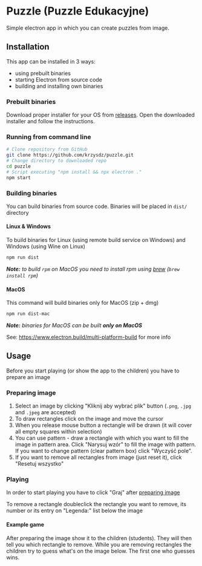 # Puzzle (Puzzle Edukacyjne)
Simple electron app in which you can create puzzles from image.

## Installation
This app can be installed in 3 ways:

- using prebuilt binaries
- starting Electron from source code
- building and installing own binaries

### Prebuilt binaries
Download proper installer for your OS from [releases](https://github.com/krzysdz/puzzle/releases).
Open the downloaded installer and follow the instructions.

### Running from command line
```bash
# Clone repository from GitHub
git clone https://github.com/krzysdz/puzzle.git
# Change directory to downloaded repo
cd puzzle
# Script executing "npm install && npx electron ."
npm start
```

### Building binaries
You can build binaries from source code. Binaries will be placed in `dist/` directory

#### Linux & Windows
To build binaries for Linux (using remote build service on Windows) and Windows (using Wine on Linux)
```bash
npm run dist
```
***Note:** to build `rpm` on MacOS you need to install rpm using [brew](https://brew.sh/) (`brew install rpm`)*

#### MacOS
This command will build binaries only for MacOS (zip + dmg)
```bash
npm run dist-mac
```
***Note:** binaries for MacOS can be built **only on MacOS***

See: https://www.electron.build/multi-platform-build for more info

## Usage
Before you start playing (or show the app to the children) you have to prepare an image

### Preparing image
1. Select an image by clicking "Kliknij aby wybrać plik" button (`.png`, `.jpg` and `.jpeg` are accepted)
2. To draw rectangles click on the image and move the cursor
3. When you release mouse button a rectangle will be drawn (it will cover all empty squares within selection)
4. You can use pattern - draw a rectangle with which you want to fill the image in pattern area. Click "Narysuj wzór" to fill the image with pattern. If you want to change pattern (clear pattern box) click "Wyczyść pole".
5. If you want to remove all rectangles from image (just reset it), click "Resetuj wszystko"

### Playing
In order to start playing you have to click "Graj" after [preparing image](#preparing-image)

To remove a rectangle doubleclick the rectangle you want to remove, its number or its entry on "Legenda:" list below the image

#### Example game
After preparing the image show it to the children (students). They will then tell you which rectangle to remove. While you are removing rectangles the children try to guess what's on the image below. The first one who guesses wins.
